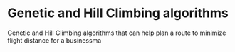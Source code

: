 # Genetic and Hill Climbing algorithms
 Genetic and Hill Climbing algorithms that can help plan a route to minimize flight distance for a businessma
